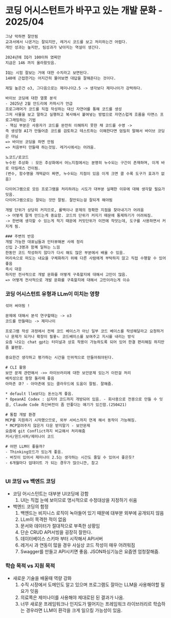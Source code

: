 # 코딩 어시스턴트가 바꾸고 있는 개발 문화 - 2025/04

```
그냥 막하면 잘안됨
교과서에서 나온거는 잘되지만, 레거시 코드를 보고 처리하는건 어렵다.
개인 성과는 높지만, 팀성과가 낮아지는 역설이 생긴다.

2024년에 IQ가 100이하 였찌만
지금은 146 까지 올라왔잇음.

IQ는 시험 잘보는 거에 대한 수치라고 보면된다.
140에 근접한거는 어지간히 물어보면 대답을 잘해준다는 것이다.

제일 높은건 o3, 그다음으로는 제미나이2.5 -> 생각보다 제미나이가 강력하다.

```

```
바이브 코딩에 대한 열풍 분석
- 2025년 2월 안드리에 카파시가 언급
프로그래머가 코드를 직접 작성하는 대신 자연어를 통해 코드를 생성
그저 사물을 보고 말하고 실행하고 복사해서 붙여넣는 방법으로 자연스럽게 흐름을 타면스 프로그래밍하는 기법
- 핵심 부분은 사용자가 코드를 완전히 이해하지 못한 채 코드를 수영 ->
즉 생성형 AI가 만들어준 코드를 검토하고 테스트하는 이해한다면 엄밀히 말해서 바이브 코딩은 아님
=> 바이브 코딩을 하면 안됨
=> 처음부터 만들때 하는것임. 레거시에서는 어려움.

노코드/로코드
누수된 추상화 : 모든 추상화에서 어느지점에서는 분명히 누수되는 구간이 존재하며, 이게 바로 아킬레스 건이됨.
(변수, 함수명을 개떡같이 짜면, 누수되는 지점이 있음 이게 크면 클 수록 도구가 효과가 없음)

다이어그램으로 모든 프로그램을 처리하려는 시도가 대부분 실패한 이유에 대해 생각할 필요가 잇음.
다이어그램으로는 잘되는 것만 잘됨. 잘안되는걸 잘되게 해야됨

개발 단위가 상당히 커지므로, 롤백이나 문제의 정확한 지점을 찾아내기가 어려움
-> 어떻게 잘게 만드는게 중요함. 코드의 단위가 커지기 때문에 통제하기가 어려워짐.
-> 한번에 생각할 수 있는게 적기 때문에 커밋단위가 이전에 작앗는데, 도구를 사용하면서 커지게 됨.

### 주변의 반응
개발 가능한 대표님들과 인터뷰해본 사례 정리
신입 2-3명과 함꼐 일하는 느낌
한동안 코드 작성하지 않다가 다시 해도 많은 부분에서 배울 수 있음.
머리속으로 떠도는 내요을 구체화하기 위해 다른 사람에게 부탁하지 않고 직접 수행할 수 있어 좋음
즉시 대응
하지만 전사적으로 개발 문화를 어떻게 구축할지에 대해서 고민이 많음.
=> 어떻게 전사적으로 개발 문화를 구축할지에 대해서 고민이라는게 이슈

```


### 코딩 어시스턴트 유형과 LLm이 미치는 영향

```
섞어 써야됨 !

문제에 대해서 분석 연구할때는 -> o3
코드를 만들때는 -> 제미나이

프로그램 작성 과정에서 전체 코드 베이스가 아닌 일부 코드 베이스를 작성해달라고 요청하거나 문제가 되거나 확장이 필욯ㄴ 코드베이스를 보여주고 지시를 내리는 방식
요즘 나오는 chat gpt는 터미널과 상호 작용이 가능하도록 되어 있어 한결 편리해짐 하지만 좀 불편함.  

중요한건 생각하고 평가하는 시간을 인위적으로 만들어줘야된다.

# CLI 활용
보안 문제 관련해서 ->> 라이브러리에 대한 보안문제 있는거 이런걸 처리
배치성으로 왕창 돌리때 좋음
아마존 큐? - 아마존에 있는 클라우드에 도움이 잘됨. 잘해줌.

* default llm보다는 돈쓰는게 좋음.
* OpeanAI Codex : 심지어 코드까지 개방되어 있음. - 회사용으로 전용으로 만들 수 잇음, Claude Code 최신버전이 좀 안좋다는 얘기가 있긴함.(250421)

# 통합 개발 환경
MCP를 지원하기 시작했으므로, 외부 서비스까지 연계 해서 동작이 가능해짐.
* MCP알려주지 않은거 다운 받지말기 - 보안문제
요즘에 git Conflict까지 비교해서 처리해줌
커서/윈드서퍼/제미나이 코드

# 어떤 LLM이 좋을까?
- Thinking모드가 있는게 좋음.
- 버짓이 있어서 제미나이 2.5는 생각하는 시간도 줄일 수 있어서 좋은듯?
- 6개월마다 업데이트 가 되는 경우가 많으니깐, 참고 


```

### UI 코딩 vs 백엔드 코딩
- 코딩 어시스턴트는 대부분 UI코딩에 강함
  1) UI는 직접 눈에 보이므로 명시적으로 수정대상을 지정하기 쉬움
- 백엔드 코딩의 함정
  1) 백엔드는 비지니스 로직이 녹아들어 있기 때문에 대부분 외부에 공개되지 않음
  2) LLm이 목격한 적이 없음
  3) 문서와 데이터가 절대적으로 부족한 상황임
  4) 단순 CRUD API서빙을 굉장히 잘한다.
  5) 데이터베이스 스키마 부터 시작해서 API서버
  6) 레거시 과 연동이 많을 경우 사실상 코드 작성이 매우 어려워짐
  7) Swagger를 만들고 API시키면 좋음. JSON파싱기능은 요즘엔 엄청잘해줌.

 ### 학습 목적 vs 지원 목적
 - 새로운 기술을 배울때 역량 강화
   1) 수직 시장에서 도메인도 알고 있으며 프로그램도 잘아는 LLM을 사용해야할 필요가 잇음
   2) 의료쪽은 제미나이를 사용해야 제대로된 된 결과가 나옴.
   3) 너무 새로운 프레임워크나 인지도가 떨어지는 프레임워크 라이브러리르 학습하는 경우라면 LLM이 환각을 크게 일으킬 가능성이 있음.
    
   
     
  
   
  
